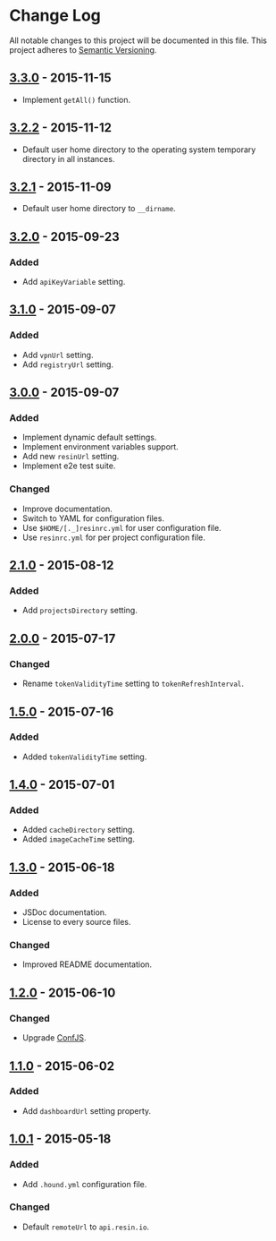 # Change Log

All notable changes to this project will be documented in this file.
This project adheres to [Semantic Versioning](http://semver.org/).

## [3.3.0] - 2015-11-15

- Implement `getAll()` function.

## [3.2.2] - 2015-11-12

- Default user home directory to the operating system temporary directory in all instances.

## [3.2.1] - 2015-11-09

- Default user home directory to `__dirname`.

## [3.2.0] - 2015-09-23

### Added

- Add `apiKeyVariable` setting.

## [3.1.0] - 2015-09-07

### Added

- Add `vpnUrl` setting.
- Add `registryUrl` setting.

## [3.0.0] - 2015-09-07

### Added

- Implement dynamic default settings.
- Implement environment variables support.
- Add new `resinUrl` setting.
- Implement e2e test suite.

### Changed

- Improve documentation.
- Switch to YAML for configuration files.
- Use `$HOME/[._]resinrc.yml` for user configuration file.
- Use `resinrc.yml` for per project configuration file.

## [2.1.0] - 2015-08-12

### Added

- Add `projectsDirectory` setting.

## [2.0.0] - 2015-07-17

### Changed

- Rename `tokenValidityTime` setting to `tokenRefreshInterval`.

## [1.5.0] - 2015-07-16

### Added

- Added `tokenValidityTime` setting.

## [1.4.0] - 2015-07-01

### Added

- Added `cacheDirectory` setting.
- Added `imageCacheTime` setting.

## [1.3.0] - 2015-06-18

### Added

- JSDoc documentation.
- License to every source files.

### Changed

- Improved README documentation.

## [1.2.0] - 2015-06-10

### Changed

- Upgrade [ConfJS](https://github.com/resin-io/conf.js).

## [1.1.0] - 2015-06-02

### Added

- Add `dashboardUrl` setting property.

## [1.0.1] - 2015-05-18

### Added

- Add `.hound.yml` configuration file.

### Changed

- Default `remoteUrl` to `api.resin.io`.

[3.3.0]: https://github.com/resin-io/resin-settings-client/compare/v3.2.2...v3.3.0
[3.2.2]: https://github.com/resin-io/resin-settings-client/compare/v3.2.1...v3.2.2
[3.2.1]: https://github.com/resin-io/resin-settings-client/compare/v3.2.0...v3.2.1
[3.2.0]: https://github.com/resin-io/resin-settings-client/compare/v3.1.0...v3.2.0
[3.1.0]: https://github.com/resin-io/resin-settings-client/compare/v3.0.0...v3.1.0
[3.0.0]: https://github.com/resin-io/resin-settings-client/compare/v2.1.0...v3.0.0
[2.1.0]: https://github.com/resin-io/resin-settings-client/compare/v2.0.0...v2.1.0
[2.0.0]: https://github.com/resin-io/resin-settings-client/compare/v1.5.0...v2.0.0
[1.5.0]: https://github.com/resin-io/resin-settings-client/compare/v1.4.0...v1.5.0
[1.4.0]: https://github.com/resin-io/resin-settings-client/compare/v1.3.0...v1.4.0
[1.3.0]: https://github.com/resin-io/resin-settings-client/compare/v1.2.0...v1.3.0
[1.2.0]: https://github.com/resin-io/resin-settings-client/compare/v1.1.0...v1.2.0
[1.1.0]: https://github.com/resin-io/resin-settings-client/compare/v1.0.1...v1.1.0
[1.0.1]: https://github.com/resin-io/resin-settings-client/compare/v1.0.0...v1.0.1

